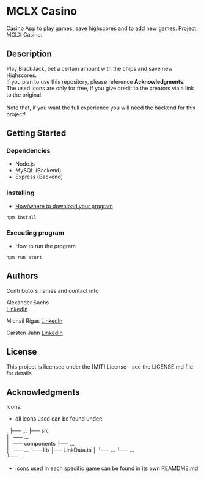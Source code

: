 # MCLX Casino

Casino App to play games, save highscores and to add new games. Project: MCLX Casino.

## Description

Play BlackJack, bet a certain amount with the chips and save new Highscores. <br />
If you plan to use this repository, please reference **Acknowledgments**. <br />
The used icons are only for free, if you give credit to the creators via a link to the original. <br />
<br />
Note that, if you want the full experience you will need the backend for this project!

## Getting Started

### Dependencies

- Node.js
- MySQL (Backend)
- Express (Backend)

### Installing

- [How/where to download your program](https://github.com/SachsAlex/casino-frontend.git)

```
npm install
```

### Executing program

- How to run the program

```
npm run start
```

## Authors

Contributors names and contact info

Alexander Sachs  
[LinkedIn](https://www.linkedin.com/in/alexander-sachs-01a917308)

Michail Rigas
[LinkedIn](https://www.linkedin.com/in/michail-rigas-08b17445)

Carsten Jahn
[LinkedIn](https://www.linkedin.com/in/carsten-jahn-056764105/)

## License

This project is licensed under the [MIT] License - see the LICENSE.md file for details

## Acknowledgments

Icons:

- all icons used can be found under:

.
├── ...
├── src                    
│   ├── ...          
│   ├── components    ├── ...               
│   └── ...           └── lib    ├── LinkData.ts
│   └── ...           └── ...   
└── ...

- icons used in each specific game can be found in its own REAMDME.md
